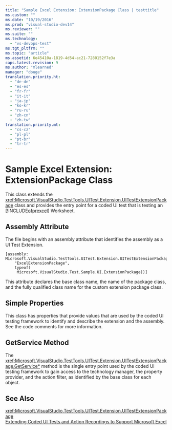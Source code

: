 ```yaml
---
title: "Sample Excel Extension: ExtensionPackage Class | testtitle"
ms.custom: ""
ms.date: "10/19/2016"
ms.prod: "visual-studio-dev14"
ms.reviewer: ""
ms.suite: ""
ms.technology: 
  - "vs-devops-test"
ms.tgt_pltfrm: ""
ms.topic: "article"
ms.assetid: 6e45410a-1819-4d54-ac21-7280152f7e3a
caps.latest.revision: 9
ms.author: "mlearned"
manager: "douge"
translation.priority.ht: 
  - "de-de"
  - "es-es"
  - "fr-fr"
  - "it-it"
  - "ja-jp"
  - "ko-kr"
  - "ru-ru"
  - "zh-cn"
  - "zh-tw"
translation.priority.mt: 
  - "cs-cz"
  - "pl-pl"
  - "pt-br"
  - "tr-tr"
---
```

# Sample Excel Extension: ExtensionPackage Class
This class extends the <xref:Microsoft.VisualStudio.TestTools.UITest.Extension.UITestExtensionPackage> class and provides the entry point for a coded UI test that is testing an [!INCLUDE[ofprexcel](../code-quality/includes/ofprexcel_md.md)] Worksheet.  
  
## Assembly Attribute  
 The file begins with an assembly attribute that identifies the assembly as a UI Test Extension.  
  
```  
[assembly: Microsoft.VisualStudio.TestTools.UITest.Extension.UITestExtensionPackage(  
    "ExcelExtensionPackage",  
    typeof(  
     Microsoft.VisualStudio.Test.Sample.UI.ExtensionPackage))]  
```  
  
 This attribute declares the base class name, the name of the package class, and the fully qualified class name for the custom extension package class.  
  
## Simple Properties  
 This class has properties that provide values that are used by the coded UI testing framework to identify and describe the extension and the assembly. See the code comments for more information.  
  
## GetService Method  
 The <xref:Microsoft.VisualStudio.TestTools.UITest.Extension.UITestExtensionPackage.GetService*> method is the single entry point used by the coded UI testing framework to gain access to the technology manager, the property provider, and the action filter, as identified by the base class for each object.  
  
## See Also  
 <xref:Microsoft.VisualStudio.TestTools.UITest.Extension.UITestExtensionPackage>   
 [Extending Coded UI Tests and Action Recordings to Support Microsoft Excel](../code-quality/extending-coded-ui-tests-and-action-recordings-to-support-microsoft-excel.md)